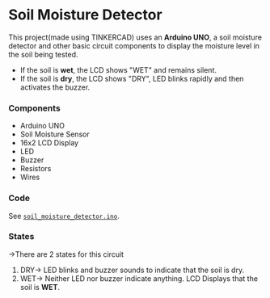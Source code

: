 # Soil Moisture Detector
This project(made using TINKERCAD) uses an **Arduino UNO**, a soil moisture detector and other basic circuit components to display 
the moisture level in the soil being tested.

- If the soil is **wet**, the LCD shows "WET" and remains silent.
- If the soil is **dry**, the LCD shows "DRY", LED blinks rapidly and then activates the  buzzer.

### Components
- Arduino UNO
- Soil Moisture Sensor
- 16x2 LCD Display
- LED
- Buzzer
- Resistors
- Wires

### Code
See [`soil_moisture_detector.ino`](soil_moisture_detector.ino).
 
### States
->There are 2 states for this circuit
1. DRY-> LED blinks and buzzer sounds to indicate that the soil is dry.
2. WET-> Neither LED nor buzzer indicate anything. LCD Displays that the soil is **WET**.
